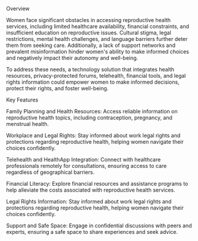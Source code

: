 Overview

Women face significant obstacles in accessing reproductive health services, including limited healthcare availability, financial constraints, and insufficient education on reproductive issues. Cultural stigma, legal restrictions, mental health challenges, and language barriers further deter them from seeking care. Additionally, a lack of support networks and prevalent misinformation hinder women's ability to make informed choices and negatively impact their autonomy and well-being.

To address these needs, a technology solution that integrates health resources, privacy-protected forums, telehealth, financial tools, and legal rights information could empower women to make informed decisions, protect their rights, and foster well-being.

Key Features

Family Planning and Health Resources: Access reliable information on reproductive health topics, including contraception, pregnancy, and menstrual health.

Workplace and Legal Rights:  Stay informed about work legal rights and protections regarding reproductive health, helping women navigate their choices confidently.

Telehealth and HealthApp Integration: Connect with healthcare professionals remotely for consultations, ensuring access to care regardless of geographical barriers.

Financial Literacy: Explore financial resources and assistance programs to help alleviate the costs associated with reproductive health services.

Legal Rights Information: Stay informed about work legal rights and protections regarding reproductive health, helping women navigate their choices confidently.

Support and Safe Space: Engage in confidential discussions with peers and experts, ensuring a safe space to share experiences and seek advice.

